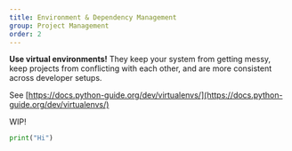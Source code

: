 ```yaml
---
title: Environment & Dependency Management
group: Project Management
order: 2
---
```


**Use virtual environments!** They keep your system from getting messy, keep projects from conflicting with each other, and are more consistent across developer setups.

See [https://docs.python-guide.org/dev/virtualenvs/](https://docs.python-guide.org/dev/virtualenvs/)

WIP!

```python
print("Hi")
```